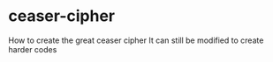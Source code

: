 # ceaser-cipher
How to create the great ceaser cipher
It can still be modified to create harder codes
